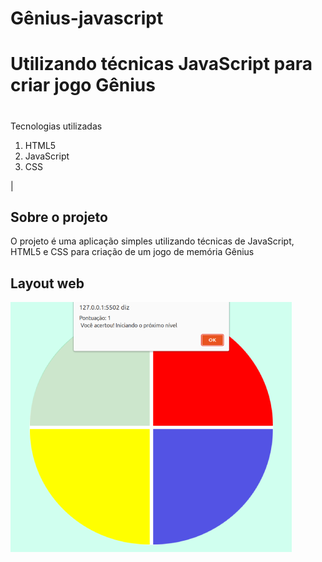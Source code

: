 # Gênius-javascript
# Utilizando técnicas JavaScript para criar jogo Gênius

#
Tecnologias utilizadas <ol><li>HTML5</li><li>JavaScript</li><li>CSS</li></ol>  	|

##  Sobre o projeto
O projeto é uma aplicação simples utilizando técnicas de JavaScript, HTML5 e CSS para criação de um jogo de memória Gênius


## Layout web
![Web 1](https://github.com/lucimarNeves/genius-javascript/blob/main/assets/imagem1.png)
